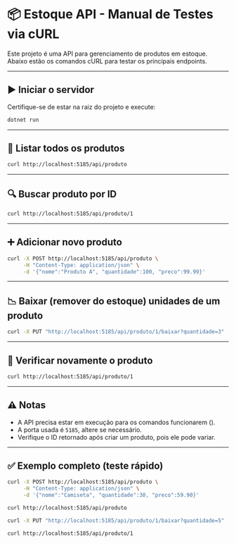 # 📦 Estoque API - Manual de Testes via cURL

Este projeto é uma API para gerenciamento de produtos em estoque. Abaixo estão os comandos cURL para testar os principais endpoints.

---

## ▶️ Iniciar o servidor

Certifique-se de estar na raiz do projeto e execute:

```bash
dotnet run
```

---

## 📄 Listar todos os produtos

```bash
curl http://localhost:5185/api/produto
```

---

## 🔍 Buscar produto por ID

```bash
curl http://localhost:5185/api/produto/1
```

---

## ➕ Adicionar novo produto

```bash
curl -X POST http://localhost:5185/api/produto \
     -H "Content-Type: application/json" \
     -d '{"nome":"Produto A", "quantidade":100, "preco":99.99}'
```

---

## 📉 Baixar (remover do estoque) unidades de um produto

```bash
curl -X PUT "http://localhost:5185/api/produto/1/baixar?quantidade=3"
```

---

## 🔁 Verificar novamente o produto

```bash
curl http://localhost:5185/api/produto/1
```

---

## ⚠️ Notas

- A API precisa estar em execução para os comandos funcionarem ().
- A porta usada é `5185`, altere se necessário.
- Verifique o ID retornado após criar um produto, pois ele pode variar.

---

## ✅ Exemplo completo (teste rápido)

```bash
curl -X POST http://localhost:5185/api/produto \
     -H "Content-Type: application/json" \
     -d '{"nome":"Camiseta", "quantidade":30, "preco":59.90}'

curl http://localhost:5185/api/produto

curl -X PUT "http://localhost:5185/api/produto/1/baixar?quantidade=5"

curl http://localhost:5185/api/produto/1
```

